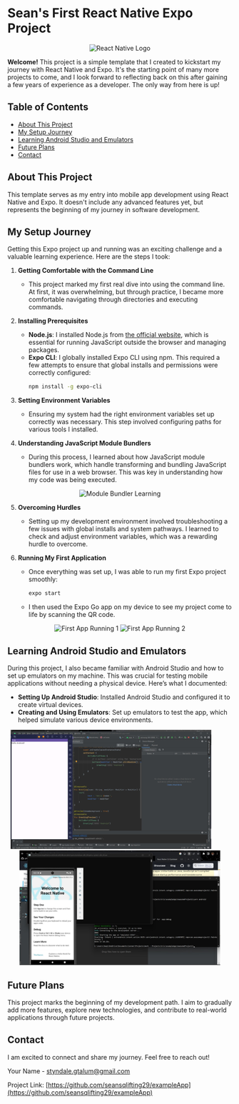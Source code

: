 # Sean's First React Native Expo Project

<p align="center">
  <img src="https://upload.wikimedia.org/wikipedia/commons/a/a7/React-icon.svg" alt="React Native Logo" width="100" height="100">
</p>

**Welcome!** This project is a simple template that I created to kickstart my journey with React Native and Expo. It's the starting point of many more projects to come, and I look forward to reflecting back on this after gaining a few years of experience as a developer. The only way from here is up!

## Table of Contents
- [About This Project](#about-this-project)
- [My Setup Journey](#my-setup-journey)
- [Learning Android Studio and Emulators](#learning-android-studio-and-emulators)
- [Future Plans](#future-plans)
- [Contact](#contact)

## About This Project

This template serves as my entry into mobile app development using React Native and Expo. It doesn't include any advanced features yet, but represents the beginning of my journey in software development.

## My Setup Journey

Getting this Expo project up and running was an exciting challenge and a valuable learning experience. Here are the steps I took:

1. **Getting Comfortable with the Command Line**
    - This project marked my first real dive into using the command line. At first, it was overwhelming, but through practice, I became more comfortable navigating through directories and executing commands.

2. **Installing Prerequisites**
    - **Node.js**: I installed Node.js from [the official website](https://nodejs.org/), which is essential for running JavaScript outside the browser and managing packages.
    - **Expo CLI**: I globally installed Expo CLI using npm. This required a few attempts to ensure that global installs and permissions were correctly configured:
      ```bash
      npm install -g expo-cli
      ```

3. **Setting Environment Variables**
    - Ensuring my system had the right environment variables set up correctly was necessary. This step involved configuring paths for various tools I installed.

4. **Understanding JavaScript Module Bundlers**
    - During this process, I learned about how JavaScript module bundlers work, which handle transforming and bundling JavaScript files for use in a web browser. This was key in understanding how my code was being executed.
    
<p align="center">
  <img src="https://github.com/yourusername/yourrepository/blob/main/images/module-bundler-learning.png" alt="Module Bundler Learning" width="300">
</p>

5. **Overcoming Hurdles**
    - Setting up my development environment involved troubleshooting a few issues with global installs and system pathways. I learned to check and adjust environment variables, which was a rewarding hurdle to overcome.

6. **Running My First Application**
    - Once everything was set up, I was able to run my first Expo project smoothly:
      ```bash
      expo start
      ```
    - I then used the Expo Go app on my device to see my project come to life by scanning the QR code.

<p align="center">
  <img src="https://github.com/yourusername/yourrepository/blob/main/images/first-app-running1.png" alt="First App Running 1" width="300">
  <img src="https://github.com/yourusername/yourrepository/blob/main/images/first-app-running2.png" alt="First App Running 2" width="300">
</p>

## Learning Android Studio and Emulators

During this project, I also became familiar with Android Studio and how to set up emulators on my machine. This was crucial for testing mobile applications without needing a physical device. Here’s what I documented:

- **Setting Up Android Studio**: Installed Android Studio and configured it to create virtual devices.
- **Creating and Using Emulators**: Set up emulators to test the app, which helped simulate various device environments.

<p align="center">
  <img src="https://raw.githubusercontent.com/seansqlifting29/exampleApp/main/reacto/images/WhatsApp%20Image%202023-10-24%20at%2023.19.35_ca53a307.jpg" alt="Image 1 Description" width="450" style="margin-right: 40px;">
  <img src="https://github.com/seansqlifting29/exampleApp/blob/main/reacto/images/WhatsApp%20Image%202023-10-25%20at%2018.21.56_0e227dda.jpg" alt="Image 2 Description" width="450">
</p>



## Future Plans

This project marks the beginning of my development path. I aim to gradually add more features, explore new technologies, and contribute to real-world applications through future projects.

## Contact

I am excited to connect and share my journey. Feel free to reach out!

Your Name - [styndale.gtalum@gmail.com](mailto:styndale.gtalum@gmail.com)

Project Link: [https://github.com/seansqlifting29/exampleApp](https://github.com/seansqlifting29/exampleApp)




